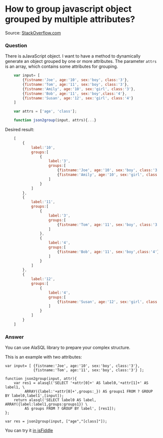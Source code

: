 # How to group javascript object grouped by multiple attributes?

Source: [StackOverflow.com](http://stackoverflow.com/questions/26408944/javascript-object-grouped-by-multiple-attributes-using-js/27617814#27617814)

### Question

There is aJavaScript object. I want to have a method to dynamically generate an object grouped by one or more attributes. The parameter `attrs` is an array, which contains some attributes for grouping.
```js
    var input= [
		{fistname:'Joe', age:'10', sex:'boy', class:'3'},
		{fistname:'Tom', age:'11', sex:'boy', class:'3'},
		{fistname:'Amily', age:'10', sex:'girl', class:'3'},
		{fistname:'Bob', age:'11', sex:'boy',class:'4'},
		{fistname:'Susan', age:'12', sex:'girl', class:'4'}
	]

    var attrs = ['age', 'class'];

    function json2group(input, attrs){...}
```
Desired result:
```js    
    [
   		{
   			label:'10',
   			groups:[
   				{
   					label:'3',
   					groups:[
   						{fistname:'Joe', age:'10', sex:'boy', class:'3'},
   						{fistname:'Amily', age:'10', sex:'girl', class:'3'}
   					]
   				}
   			]
   		},
   		{
   			label:'11',
   			groups:[
   				{
   					label:'3',
   					groups:[
   						{fistname:'Tom', age:'11', sex:'boy', class:'3'}
   					]
   				},
   				{
   					label:'4',
   					groups:[
   						{fistname:'Bob', age:'11', sex:'boy',class:'4'}
   					]
   				}
   			]
   		},
   		{
   			label:'12',
   			groups:[
   				{
   					label:'4',
   					groups:[
   						{fistname:'Susan', age:'12', sex:'girl', class:'4'}
   					]
   				}
   			]
   		}
   	]
```

### Answer

You can use AlaSQL library to prepare your complex structure.

This is an example with two attributes:

    var input= [ {fistname:'Joe', age:'10', sex:'boy', class:'3'},
                 {fistname:'Tom', age:'11', sex:'boy', class:'3'} ];

    function json2group(input, attr){
        var res1 = alasql('SELECT '+attr[0]+' AS label0,'+attr[1]+' AS label1, \
             ARRAY({label:'+attr[0]+',groups:_}) AS groups1 FROM ? GROUP BY label0,label1',[input]);
        return alasql('SELECT label0 AS label, ARRAY({label:label1,groups:groups1}) \
             AS groups FROM ? GROUP BY label', [res1]);
    };

    var res = json2group(input, ["age","[class]"]);

You can try it [in jsFiddle](http://jsfiddle.net/agershun/ztc32a8h/4/)